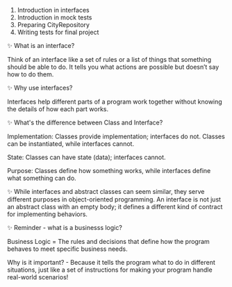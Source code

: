 1. Introduction in interfaces
2. Introduction in mock tests
3. Preparing CityRepository
3. Writing tests for final project

✨ What is an interface?

Think of an interface like a set of rules or a list of things that something should be able to do. 
It tells you what actions are possible but doesn’t say how to do them.

✨ Why use interfaces?

Interfaces help different parts of a program work together without knowing the details of how each part works. 

✨ What's the difference between Class and Interface?

Implementation: Classes provide implementation; interfaces do not. Classes can be instantiated, while interfaces cannot.

State: Classes can have state (data); interfaces cannot.

Purpose: Classes define how something works, while interfaces define what something can do.

✨ 
While interfaces and abstract classes can seem similar, they serve different purposes in object-oriented programming. 
An interface is not just an abstract class with an empty body; it defines a different kind of contract for implementing behaviors.

✨ Reminder - what is a businesss logic?

Business Logic = The rules and decisions that define how the program behaves to meet specific business needs.

Why is it important? - Because it tells the program what to do in different situations, just like a set of instructions for making your program handle real-world scenarios!






